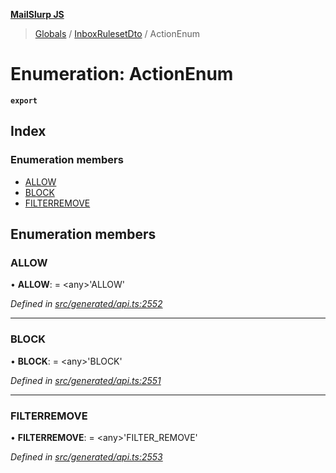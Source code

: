 **[MailSlurp JS](../README.md)**

> [Globals](../README.md) / [InboxRulesetDto](../modules/inboxrulesetdto.md) / ActionEnum

# Enumeration: ActionEnum

**`export`** 

## Index

### Enumeration members

* [ALLOW](inboxrulesetdto.actionenum.md#allow)
* [BLOCK](inboxrulesetdto.actionenum.md#block)
* [FILTERREMOVE](inboxrulesetdto.actionenum.md#filterremove)

## Enumeration members

### ALLOW

•  **ALLOW**:  = \<any>'ALLOW'

*Defined in [src/generated/api.ts:2552](https://github.com/mailslurp/mailslurp-client/blob/b27590b/src/generated/api.ts#L2552)*

___

### BLOCK

•  **BLOCK**:  = \<any>'BLOCK'

*Defined in [src/generated/api.ts:2551](https://github.com/mailslurp/mailslurp-client/blob/b27590b/src/generated/api.ts#L2551)*

___

### FILTERREMOVE

•  **FILTERREMOVE**:  = \<any>'FILTER\_REMOVE'

*Defined in [src/generated/api.ts:2553](https://github.com/mailslurp/mailslurp-client/blob/b27590b/src/generated/api.ts#L2553)*
